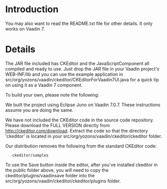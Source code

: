 # Introduction #

You may also want to read the README.txt file for other details. It only works on Vaadin 7.

# Details #

The JAR file included has CKEditor and the JavaScriptComponent all compiled and ready to use.  Just drop the JAR file in your Vaadin project's WEB-INF/lib and you can use the example application in src/org/yozons/vaadin/ckeditor/CKEditorForVaadin7UI.java for a quick tip on using it as a Vaadin 7 component.

To build your own, please note the following:

We built the project using Eclipse Juno on Vaadin 7.0.7.  These instructions assume you are doing the same.

We have not included the CKEditor code in the source code repository.  Please download the FULL VERSION directly from http://ckeditor.com/download.  Extract the code so that the directory 'ckeditor' is located in your src/org/yozons/vaadin/ckeditor/ckeditor folder.

Our distribution removes the following from the standard CKEditor code:
```
   ckeditor/samples
```

To use the Save button inside the editor, after you've installed ckeditor in the public folder above, you will need to copy the ckeditor/plugins/vaadinsave folder into the src/org/yozons/vaadin/ckeditor/ckeditor/plugins folder.
